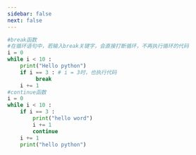 ```yaml
---
sidebar: false
next: false
---
```

<BlogInfo/>






```python
#break函数
#在循环语句中，若输入break关键字，会直接打断循环，不再执行循环的代码
i = 0
while i < 10 :
    print("Hello python")
    if i == 3 : # i = 3时，也执行代码
         break
    i += 1
#continue函数
i = 0
while i < 10 :
    if i == 3 :
        print("hello word")
        i += 1
        continue
    i += 1
    print("hello python")
```






<ActionBox />
        
<style>#top-box {margin-top:0.5rem!important;}</style>